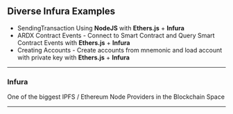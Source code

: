 ## Diverse Infura Examples
- SendingTransaction Using **NodeJS** with **Ethers.js** + **Infura**
- ARDX Contract Events - Connect to Smart Contract and Query Smart Contract Events with **Ethers.js** + **Infura**
- Creating Accounts - Create accounts from mnemonic and load account with private key with **Ethers.js** + **Infura**
---
### Infura

One of the biggest IPFS / Ethereum Node Providers in the Blockchain Space

---

